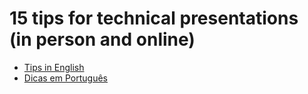 # 15 tips for technical presentations (in person and online)

- [Tips in English](presentation-tips.md)
- [Dicas em Português](presentation-tips_pt-BR.md)

